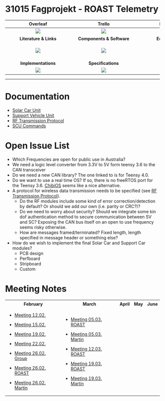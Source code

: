 # 31015 Fagprojekt - ROAST Telemetry


|<div style="width:200px">Overleaf</div>|<div style="width:200px">Trello</div>|<div style="width:200px">BitBucket</div>|<div style="width:200px">Jira</div>|
|:-:|:-:|:-:|:-:|
|[<img src="https://cdn.overleaf.com/img/ol-brand/overleaf_og_logo.png" width="50">](https://www.overleaf.com/project/602635b948e4260c4d50d582)|[<img src="https://encrypted-tbn0.gstatic.com/images?q=tbn:ANd9GcQJHNFZpUwJriI-BJL8yI4ND9OfW6uAEWvz0A&usqp=CAU" width="50">](https://trello.com/31015fagprojektelektroteknologigroup7/home)|[<img src="https://encrypted-tbn0.gstatic.com/images?q=tbn:ANd9GcTDNgciuROD6Bc5aQ3lTapXG5fSUVKS6mcZlQ&usqp=CAU" width="50">](https://bitbucket.org/dtucar/)|[<img src="https://encrypted-tbn0.gstatic.com/images?q=tbn:ANd9GcSzVSXn5Ra-QlTUKpbRqWyiRDBx1aJV0lKfwg&usqp=CAU" width="50">](https://jira.dtucar.com/secure/Dashboard.jspa)|
|**Literature & Links**|**Components & Software**|**EcoCar Wiki**|**Shopping List**|
|[<img src="https://static.thenounproject.com/png/251053-200.png" width="50">](documentation/literature.md)|[<img src="https://encrypted-tbn0.gstatic.com/images?q=tbn:ANd9GcSJIyUJLYjAW1EF-5cv5lt_mT8VVFh0rgjwmA&usqp=CAU" width="50">](documentation/components.md)|[<img src="documentation/resources/wikipedia_PNG35.png" width="50">](https://dtucar.com/wiki/index.php?title=Main_Page)|[<img src="https://image.flaticon.com/icons/png/512/263/263142.png" width="50">](documentation/shoppingList.md)
|**Implementations**|**Specifications**|**Code**||
|[<img src="https://static.thenounproject.com/png/712681-200.png" width="50">](documentation/implementations.md)|[<img src="https://image.flaticon.com/icons/png/512/1541/1541514.png" width="50">](documentation/specification.md)|[<img src="https://cdn2.iconfinder.com/data/icons/font-awesome/1792/code-512.png" width="50">](code)
---

# Documentation

- [Solar Car Unit](documentation/SolarCarUnit.md)
- [Support Vehicle Unit](documentation/supportVehicleUnit.md)
- [RF Transmission Protocol](documentation/transmissionProtocol.md)
- [SCU Commands](documentation/scuCommands.md)

# Open Issue List
- Which Frequencies are open for public use in Australia?
- We need a logic level converter from 3.3V to 5V form teensy 3.6 to the CAN transceiver
- Do we need a new CAN library? The one linked to is for Teensy 4.0.
- Do we want to use a real time OS? If so, there is no freeRTOS port for the Teensy 3.6. [ChibiOS](https://platformio.org/lib/show/2986/ChRt) seems like a nice alternative.
- A protocol for wireless data transmission needs to be specified (see [RF Transmission Protocol](documentation/transmissionProtocol.md)). 
  - Do the RF modules include some kind of error correction/detection by default? Or should we add our own (i.e. parity or CRC?)?
  - Do we need to worry about security? Should we integrate some kin dof authentication method to secure communication between SV and SC? Exposing the CAN bus itself on an open to use frequency seems risky otherwise.
  - How are messages framed/terminated? Fixed length, length specified in message header or something else?
- How do we wish to implement the final Solar Car and Support Car modules? 
  - PCB design
  - Perfboard 
  - Stripboard 
  - Custom

# Meeting Notes

<table>
<tr><th style='text-align:center'>
February 
</th><th style='text-align:center'> 
March
</th><th style='text-align:center'>
April
</th><th style='text-align:center'>
May
</th><th style='text-align:center'>
June
</th></tr style='text-align:center'>
<tr><td>

- [Meeting 12.02.](documentation/meetingnotes/meeting12_02.md)

- [Meeting 15.02.](documentation/meetingnotes/meeting15_02.md)

- [Meeting 19.02.](documentation/meetingnotes/meeting19_02.md)

- [Meeting 22.02.](documentation/meetingnotes/meeting22_02.md)

- [Meeting 26.02. Group](documentation/meetingnotes/meeting26_02group.md)

- [Meeting 26.02. ROAST](documentation/meetingnotes/meeting26_02roast.md)

- [Meeting 26.02. Martin](documentation/meetingnotes/meeting26_02martin.md)

</td><td>
  
- [Meeting 05.03. ROAST](documentation/meetingnotes/meeting05_03roast.md)

- [Meeting 05.03. Martin](documentation/meetingnotes/meeting05_03martin.md)

- [Meeting 12.03. ROAST](documentation/meetingnotes/meeting12_03roast.md)

- [Meeting 19.03. ROAST](documentation/meetingnotes/meeting19_03roast.md)

- [Meeting 19.03. Martin](documentation/meetingnotes/meeting19_03martin.md)

</td><td>

</td><td>

</td><td>

</td></tr> </table>
